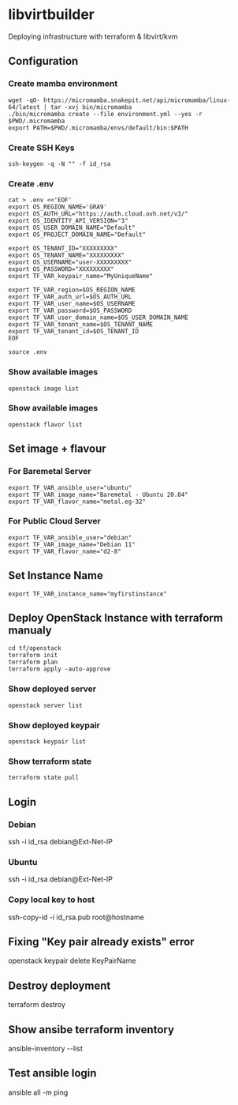 # libvirtbuilder

Deploying infrastructure with terraform & libvirt/kvm

## Configuration

### Create mamba environment

```
wget -qO- https://micromamba.snakepit.net/api/micromamba/linux-64/latest | tar -xvj bin/micromamba
./bin/micromamba create --file environment.yml --yes -r $PWD/.micromamba
export PATH=$PWD/.micromamba/envs/default/bin:$PATH
```

### Create SSH Keys

```
ssh-keygen -q -N "" -f id_rsa
```

### Create .env

```
cat > .env <<'EOF'
export OS_REGION_NAME='GRA9'
export OS_AUTH_URL="https://auth.cloud.ovh.net/v3/"
export OS_IDENTITY_API_VERSION="3"
export OS_USER_DOMAIN_NAME="Default"
export OS_PROJECT_DOMAIN_NAME="Default"

export OS_TENANT_ID="XXXXXXXXX"
export OS_TENANT_NAME="XXXXXXXXX"
export OS_USERNAME="user-XXXXXXXXX"
export OS_PASSWORD="XXXXXXXXX"
export TF_VAR_keypair_name="MyUniqueName"

export TF_VAR_region=$OS_REGION_NAME
export TF_VAR_auth_url=$OS_AUTH_URL
export TF_VAR_user_name=$OS_USERNAME
export TF_VAR_password=$OS_PASSWORD
export TF_VAR_user_domain_name=$OS_USER_DOMAIN_NAME
export TF_VAR_tenant_name=$OS_TENANT_NAME
export TF_VAR_tenant_id=$OS_TENANT_ID
EOF

source .env
```

### Show available images

```
openstack image list
```

### Show available images

```
openstack flavor list
```

## Set image + flavour

### For Baremetal Server

```
export TF_VAR_ansible_user="ubuntu"
export TF_VAR_image_name="Baremetal - Ubuntu 20.04"
export TF_VAR_flavor_name="metal.eg-32"
```

### For Public Cloud Server

```
export TF_VAR_ansible_user="debian"
export TF_VAR_image_name="Debian 11"
export TF_VAR_flavor_name="d2-8"
```

## Set Instance Name

```
export TF_VAR_instance_name="myfirstinstance"
```

## Deploy OpenStack Instance with terraform manualy

```
cd tf/openstack
terraform init
terraform plan
terraform apply -auto-approve
```

### Show deployed server

```
openstack server list
```

### Show deployed keypair

```
openstack keypair list
```

### Show terraform state

```
terraform state pull
```
## Login

### Debian
ssh -i id_rsa debian@Ext-Net-IP

### Ubuntu
ssh -i id_rsa debian@Ext-Net-IP


### Copy local key to host
ssh-copy-id -i id_rsa.pub root@hostname

## Fixing "Key pair  already exists" error

openstack keypair delete KeyPairName

## Destroy deployment

terraform destroy

## Show ansibe terraform inventory

ansible-inventory --list

## Test ansible login 
ansible all -m ping